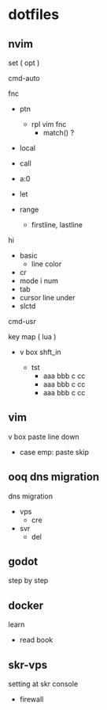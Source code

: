 
# dotfiles


## nvim

set ( opt )

cmd-auto

fnc
- ptn
  - rpl vim fnc
    - match() ?
- local
- call
- a:0
- let

- range
  - firstline, lastline


hi
- basic
  - line color
- cr
- mode i num
- tab
- cursor line under
- slctd

cmd-usr


key map ( lua )
- v box <c-s> shft_in
  - tst
    - aaa bbb c cc
    - aaa bbb c cc
    - aaa bbb c cc


## vim

v box paste line down
- case emp: paste skip


## ooq dns migration

dns migration
- vps
  - cre
- svr
  - del


## godot

step by step


## docker

learn
- read book


## skr-vps

setting at skr console
- firewall


